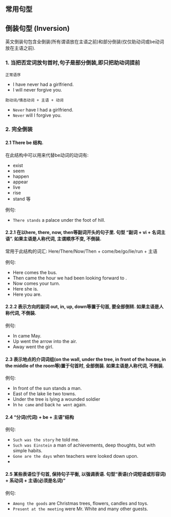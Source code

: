 ## 常用句型

## 倒装句型 (Inversion)

英文倒装句包含全倒装(所有谓语放在主语之前)和部分倒装(仅仅助动词或be动词放在主语之前). 

### 1. 当把否定词放句首时,句子是部分倒装,即只把助动词提前

`正常语序`

- I have never had a girlfriend. 
- I will never forgive you.

`助动词/情态动词 + 主语 + 动词`

- `Never` have I had a girlfriend. 
- `Never` will I forgive you.


### 2. 完全倒装
#### 2.1 There be 结构. 
在此结构中可以用来代替be动词的动词有: 
- exist
- seem
- happen
- appear
- live 
- rise
- stand 等

例句: 
- `There stands` a palace under the foot of hill.

#### 2.2.1 在以here, there, now, then等副词开头的句子里. 句型 “副词 + vi + 名词主语”. 如果主语是人称代词, 主谓顺序不变, 不倒装.

常用于此结构的词汇: 
Here/There/Now/Then + come/be/go/lie/run + 主语

例句:
- Here comes the bus.
- Then came the hour we had been looking forward to .
- Now comes your turn.
- Here she is.
- Here you are.

#### 2.2.2 表示方向的副词 out, in, up, down等置于句首, 要全部倒转. 如果主语是人称代词, 不倒装.

例句:
- In came May.
- Up went the arrow into the air.
- Away went the girl.

#### 2.3 表示地点的介词词组(on the wall, under the tree, in front of the house, in the middle of the room等)置于句首时, 全部倒装. 如果主语是人称代词, 不倒装.
例句:
- In front of the sun stands a man.
- East of the lake lie two towns.
- Under the tree is lying a wounded soldier
- In `he came` and back `he went` again.

#### 2.4 “分词(代词) + be + 主语”结构
例句:
- `Such was the story` he told me.
- `Such was Einstein` a man of achievements, deep thoughts, but with simple habits.
- `Gone are the days` when teachers were looked down upon.
- 
#### 2.5 某些表语位于句首, 保持句子平衡, 以强调表语. 句型“表语(介词短语或形容词) + 系动词 + 主语(必须是名词)”


例句:
- `Among the goods` are Christmas trees, flowers, candles and toys.
- `Present at the meeting` were Mr. White and many other guests. 


    


